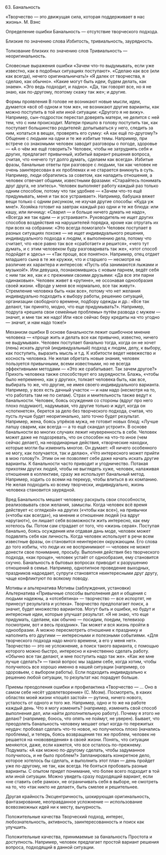 ﻿63. Банальность

«Творчество — это движущая сила, которая поддерживает в нас жизнь».
М. Вэнс

Определение ошибки
Банальность — отсутствие творческого подхода.

Близкие по значению слова
Избитость, тривиальность, заурядность.

Толкование близких по значению слов
Тривиальность — неоригинальность.

Словесные выражения ошибки
«Зачем что-то выдумывать, если уже известно, как в подобных ситуациях поступают».
«Сделаю как все (или как всегда), нечего оригинальничать!»
«Я далек от творчества, я сделаю, как обычно».
«Какие могут быть идеи, будем делать, как знаем».
«Эго ведь подходит, и ладно».
«Да, так говорят все, но я не знаю, как по-другому, поэтому скажу так же»; и другие.

Формы проявления
В голове не возникают новые мысли, идеи, думается «всё об одном и том же», не возникают другие варианты, как можно поступить в той или иной ситуации: «Другого я не вижу». Например, сын-подросток перестал доверять матери, не делится с ней тем, что с ним происходит. Матери пришло в голову поступить так, как поступает большинство родителей: допытываться у него, следить за ним, копаться в вещах, проверять его сумку: «А как ещё по-другому?»
Общение с людьми на одни и те же избитые темы. Например, при встрече со знакомыми человек заводит разговоры о погоде, здоровье — «А о чём же ещё говорить?»
Человек, чтобы не затруднять себя и других, предлагает привычный, избитый вариант решения вопроса, считая, что «нечего тут долго думать, сделаем как всегда».
Избитые фразы, банальные ответы при разговоре с людьми, так как человек не очень заинтересован в их проблемах и не старается вникнуть в суть. Например, люди обратились за советом, как наладить отношения, а человек отвечает общими, известными фразами: «Старайтесь понимать друг друга, не злитесь».
Человек выполняет работу каждый раз только одним способом, потому что так удобнее — «Зачем что-то ещё придумывать, меня и так все устраивает». Например, бабушка вяжет вещи только с одним рисунком, не изучая другие способы: «Куда уж мне!». Хозяйка готовит на завтрак каждый раз одни и те же блюда: или кашу, или яичницу: «Сварил — и больше ничего думать не надо», «Всегда же так едим — и устраивает». Руководитель не ищет других способов воздействия на нарушителей порядка, кроме как отругать их при всех на собрании: «Это всегда помогало!»
Человек поступает в разных ситуациях похоже — не ищет индивидуального решения, индивидуального подхода к людям, к выполнению дела, потому что считает, что «все равно так все «сработает» и решится», «чего тут думать, и с этим человеком буду разговаривать так же», «этот способ подойдет и здесь» — «Так проще, все понятно». Например, отец отдает младшего сына в те же кружки, что и старшего — несмотря на различие их характера и интересов: «Пусть оба занимаются лыжами и музыкой!». Или девушка, познакомившись с новым парнем, ведёт себя с ним так же, как и с прежними своими друзьями: «Да все эти парни одинаковые».
Человек живет в «рутине», не осознавая однообразия своей жизни. «Вроде у меня все нормально, все так живут».
Стремление человека быть «как все», потому что нет желания индивидуально подходить к выбору работы, решению ситуаций, организации свободного времени, подбору одежды и др.: «Все так делают, так принято, модно, что еще придумывать?». Например, подруга «решила свои семейные проблемы» путём развода с мужем — значит, и мне так же надо! Или «все сейчас беру кредиты на что угодно — значит, и нам надо тоже!»

Механизм ошибки
В основе банальности лежит ошибочное мнение человека — «проще жить и делать все как привычно, известно, ничего не выдумывая».
Человек поступает банально тогда, когда он не хочет (лень) искать другой (индивидуальный) подход к людям, делу, к выбору, как поступить, выразить мысль и т.д.
К избитости ведет невежество и косность человека. Не желая обретать новые знания, человек пользуется привычными, всеми известными, но не всегда эффективными методами — «Это же срабатывает. Так зачем другое?»
Прихоть человека также способствует его заурядности. Блажь, «чтобы было непременно, как у других», толкает человека быть, как все, выбирать то же, что другие, не имея своего индивидуального варианта. Например, у всех есть дачный участок — и нам надо (несмотря на то, что работать там не по силам).
Страх и мнительность также ведут к банальности. Человек, боясь осуждения со стороны (вдруг про него плохо подумают), надумывая, что другие только и ждут, когда он «споткнется», берется за дело без творческого подхода, считая, что пусть лучше будет неоригинально, зато точно будет результат. Например, жена, боясь упрёков мужа, не готовит новых блюд: «Лучше лапшу сварим, как всегда — а то ещё скандал устроит».
В основе банальности во многих случаях лежит неуверенность в себе. Человек может даже не подозревать, что он способен на что-то иное (чем сейчас делает), на неординарные действия, «творческие находки, которые могли бы изменить многое. Он думает: «Я ничего особенного не могу, как получается, так и делаю», «Что интересного может прийти в мою голову?». Этим он не позволяет себе даже начать искать другие варианты.
К банальности часто приводит и угодничество. Потакая прихотям других людей, чтобы не выглядеть хуже, человек, налаживая отношения в коллективе, сразу же использует банальный метод. Например, ходить со всеми на перекур, чтобы влиться в их компанию.
Не желая подходить ко всему творчески, индивидуально, жизнь человека становится заурядной.

Вред
Банальность мешает человеку раскрыть свои способности, реализовывать свои желания, замыслы. Когда человек всё время действует «с оглядкой» на других («чтобы как все»), на привычки («чтобы как всегда»), на мнение и отношение людей («а вдруг наругают»), он лишает себя возможности жить интересно, как ему хотелось бы. Потом сам страдает от того, что «жизнь серая».
Поступая банально, боясь осуждения или отдавая дань моде, человек может подавлять себя как личность.
Когда человек использует в речи всем известные фразы, он становится неинтересен окружающим. Его слова до того избиты, что люди их не воспринимают — человек не может донести свое понимание, просьбу.
Выполняя действия без творческого подхода, «как проще», человек устаёт от однообразия, ему становится скучно.
Банальность в бытовых вопросах приводит к разрушению отношений в семье. Например, однотипное проведение выходных, праздников надоедает, супруги становятся неинтересными друг другу, чаще конфликтуют по всякому поводу.

Мотивы и альтернатива
Мотивы (заблуждения, установки)	Альтернатива
«Привычные способы выполнения дел и общения с людьми надежны, а «отсебятина» — творчество — все испортят, не принесут результата и успеха».	Творчество предполагает поиск, а значит, будет множество вариантов. Могут быть и ошибки, но будут и интересные идеи, которые улучшат результат.
«Я не знаю, что еще придумать, сделаем, как обычно — посидим, поедим, телевизор посмотрим, вот и весь праздник».	Так может и вся жизнь пройти в однообразии. А можно пересмотреть отношение к празднику и наполнить его другими — интересными и полезными событиями.
«Для творческого подхода надо много времени, а его у меня нет».	Творчество — это не усложнение, а поиск такого варианта, с помощью которого можно быстро, интересно и качественно сделать работу.
«Обычно все так делают, и мне поступить надо так же».	«Как же мне лучше сделать?» — такой вопрос мы задаем себе, когда хотим, чтобы получилось все хорошо именно в нашей ситуации (например, со здоровьем, с выбором работы). Если подходить индивидуально к решению любой ситуации, то результат нас порадует больше.

Приемы преодоления ошибки и профилактика
«Творчество — ... Оно в самом себе несёт удовлетворение» (С. Моэм).
Посмотреть, в каких областях моей жизни «пошёл застой» — рутина, ничего нового, усталость от одного и того же. Например, одно и то же на работе каждый день. Что я могу изменить? (например, изменить свой способ выполнения дел, или найти дополнительную работу). Почему я этого не делаю? (например, боюсь, что опять не поймут, не уверен). Бывает, что преодолеть банальность человеку мешает опыт когда-то пережитых неудач: пробовал сделать что-то новое, но получилось плохо (начались проблемы), и теперь, боясь возвращения тех же проблем, человек не решается на «нововведения» в своей жизни.
Понять, что ситуации меняются, даже, если кажется, что все осталось по-прежнему. Подумать: «А как можно по-другому сделать, чтобы задуманное получилось, и не было проблем?»
Запланировать конкретное дело, которое хотелось бы сделать, и выполнить этот план — день пройдет уже по-другому, не так, как всегда.
Не бояться пробовать разные варианты. С опытом придет понимание, что более всего подходит в той или иной ситуации.
Можно увидеть сразу подходящий вариант, если «не ставить себе рамок», не ограничивать себя в выборе, не смотреть на то, что «так никто не делает», быть смелее и решительнее.

Другая крайность
Эксцентричность, шокирующая оригинальность, фантазирование, неоправданное усложнение — использование всевозможных идей ни к месту, вычурность.

Положительные качества
Творческий подход, интерес, любознательность, активность, заинтересованность и поиск как улучшить.

Положительные качества, принимаемые за банальность
Простота и доступность. Например, человек предлагает простой вариант решения вопроса, подходящий в данной ситуации. 
